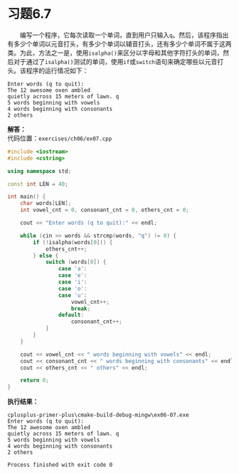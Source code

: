 # 习题6.7

&emsp;&emsp;编写一个程序，它每次读取一个单词，直到用户只输入`q`。然后，该程序指出有多少个单词以元音打头，有多少个单词以辅音打头，还有多少个单词不属于这两类。为此，方法之一是，使用`isalpha()`来区分以字母和其他字符打头的单词，然后对于通过了`isalpha()`测试的单词，使用`if`或`switch`语句来确定哪些以元音打头。该程序的运行情况如下：
```
Enter words (q to quit):
The 12 awesome oxen ambled
quietly across 15 meters of lawn. q
5 words beginning with vowels
4 words beginning with consonants
2 others
```

**解答：**  
代码位置：`exercises/ch06/ex07.cpp`
```c++
#include <iostream>
#include <cstring>

using namespace std;

const int LEN = 40;

int main() {
    char words[LEN];
    int vowel_cnt = 0, consonant_cnt = 0, others_cnt = 0;

    cout << "Enter words (q to quit):" << endl;

    while (cin >> words && strcmp(words, "q") != 0) {
        if (!isalpha(words[0])) {
            others_cnt++;
        } else {
            switch (words[0]) {
                case 'a':
                case 'e':
                case 'i':
                case 'o':
                case 'u':
                    vowel_cnt++;
                    break;
                default:
                    consonant_cnt++;
            }
        }
    }

    cout << vowel_cnt << " words beginning with vowels" << endl;
    cout << consonant_cnt << " words beginning with consonants" << endl;
    cout << others_cnt << " others" << endl;

    return 0;
}
```

**执行结果：**  
```
cplusplus-primer-plus\cmake-build-debug-mingw\ex06-07.exe
Enter words (q to quit):
The 12 awesome oxen ambled
quietly across 15 meters of lawn. q
5 words beginning with vowels
4 words beginning with consonants
2 others

Process finished with exit code 0
```